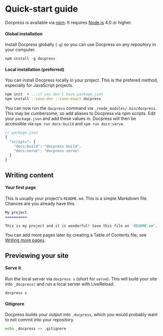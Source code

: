 # Quick-start guide

Docpress is available via [npm](https://www.npmjs.com/package/docpress). It requires [Node.js] 4.0 or higher.

[Node.js]: http://nodejs.org/

#### Global installation

Install Docpress globally (`-g`) so you can use Docpress on any repository in your computer.

```
npm install -g docpress
```

#### Local installation (preferred)

You can install Docpress locally in your project. This is the prefered method, especially for JavaScript projects.

```sh
npm init  # ...if you don't have package.json
npm install --save-dev --save-exact docpress
```

You can now run the `docpress` command via `./node_modules/.bin/docpress`. This may be cumbersome, so add aliases to Docpress via npm scripts. Edit your `package.json` and add these values in. Docpress will then be accessible via `npm run docs:build` and `npm run docs:serve`.

```js
// package.json
{
  "scripts": {
    "docs:build": "docpress build",
    "docs:serve": "docpress serve"
  }
}
```

## Writing content

#### Your first page

This is usually your project's `README.md`. This is a simple Markdown file. Chances are you already have this.

```md
My project
==========

This is my project and it is wonderful! Save this file as `README.md`.
```

You can add more pages later by creating a Table of Contents file; see [Writing more pages](more-pages.md).

## Previewing your site

#### Serve it

Run the local server via `docpress s` (short for `serve`). This will build your site into `_docpress/` and run a local server with LiveReload.

```
docpress s
```

#### Gitignore

Docpress builds your output into `_docpress`, which you would probably want to not commit into your repository.

```sh
echo _docpress >> .gitignore
```

